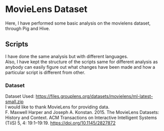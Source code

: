 # MovieLens Dataset
Here, I have performed some basic analysis on the movielens dataset, through Pig and Hive.
## Scripts
I have done the same analysis but with different languages.<br>
Also, I have kept the structure of the scripts same for different analysis as anybody can easily figure out what changes have been made and how a particular script is different from other.
### Dataset
Dataset Used: https://files.grouplens.org/datasets/movielens/ml-latest-small.zip <br>
I would like to thank MovieLens for providing data.<br>
F. Maxwell Harper and Joseph A. Konstan. 2015. The MovieLens Datasets: History and Context. ACM Transactions on Interactive Intelligent Systems (TiiS) 5, 4: 19:1–19:19. https://doi.org/10.1145/2827872
